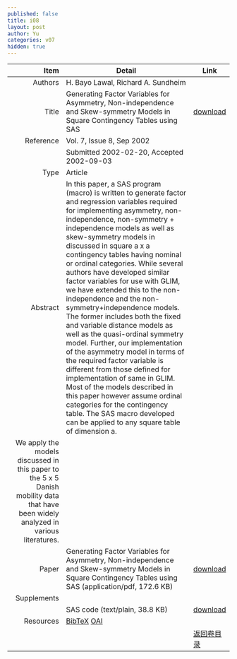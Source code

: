 ```yaml
---
published: false
title: i08
layout: post
author: Yu
categories: v07
hidden: true
---
```


| Item | Detail | Link |
|---:|---|---|
| Authors | H. Bayo Lawal, Richard A. Sundheim| |
| Title |Generating Factor Variables for Asymmetry, Non-independence and Skew-symmetry Models in Square Contingency Tables using SAS | [download](http://www.jstatsoft.org/v07/i08/paper) |
| Reference |Vol. 7, Issue 8, Sep 2002 | |
| | Submitted 2002-02-20, Accepted 2002-09-03| | 
| Type | Article| |
| Abstract | In this paper, a SAS program (macro) is written to generate factor and regression variables required for implementing asymmetry, non-independence, non-symmetry + independence models as well as skew-symmetry models in discussed in square a x a contingency tables having nominal or ordinal categories. While several authors have developed similar factor variables for use with GLIM, we have extended this to the non-independence and the non-symmetry+independence models. The former includes both the fixed and variable distance models as well as the quasi-ordinal symmetry model. Further, our implementation of the asymmetry model in terms of the required factor variable is different from those defined for implementation of same in GLIM. Most of the models described in this paper however assume ordinal categories for the contingency table. The SAS macro developed can be applied to any square table of dimension a.| |
 We apply the models discussed in this paper to the 5 x 5 Danish mobility data that have been widely analyzed in various literatures.| |
| Paper | Generating Factor Variables for Asymmetry, Non-independence and Skew-symmetry Models in Square Contingency Tables using SAS  (application/pdf, 172.6 KB)| [download](http://www.jstatsoft.org/v07/i08/paper) |
| Supplements | | |
| |SAS code  (text/plain, 38.8 KB)|  [download](http://www.jstatsoft.org/v07/i08/supp/1) |
| Resources | [BibTeX](http://www.jstatsoft.org/v07/i08/bibtex) [OAI](http://www.jstatsoft.org/oai?verb=GetRecord&identifier=oai.jstatsoft/v07/i08&prefix=oai_dc)| |
| |  | [返回卷目录]({{site.baseurl}}/volume/v07.html) |